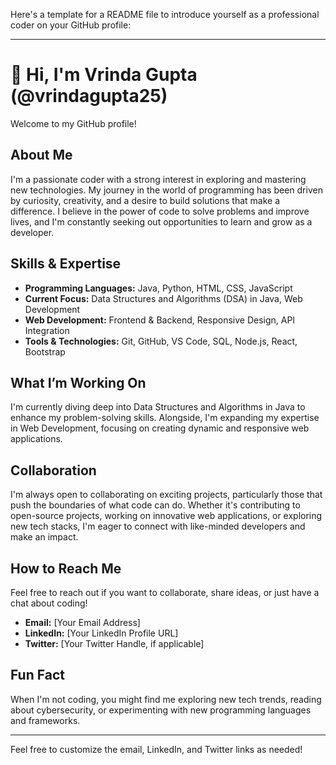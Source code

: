 Here's a template for a README file to introduce yourself as a professional coder on your GitHub profile:

---

# 👋 Hi, I'm Vrinda Gupta (@vrindagupta25)

Welcome to my GitHub profile!

## About Me

I'm a passionate coder with a strong interest in exploring and mastering new technologies. My journey in the world of programming has been driven by curiosity, creativity, and a desire to build solutions that make a difference. I believe in the power of code to solve problems and improve lives, and I'm constantly seeking out opportunities to learn and grow as a developer.

## Skills & Expertise

- **Programming Languages:** Java, Python, HTML, CSS, JavaScript
- **Current Focus:** Data Structures and Algorithms (DSA) in Java, Web Development
- **Web Development:** Frontend & Backend, Responsive Design, API Integration
- **Tools & Technologies:** Git, GitHub, VS Code, SQL, Node.js, React, Bootstrap

## What I’m Working On

I'm currently diving deep into Data Structures and Algorithms in Java to enhance my problem-solving skills. Alongside, I'm expanding my expertise in Web Development, focusing on creating dynamic and responsive web applications.

## Collaboration

I'm always open to collaborating on exciting projects, particularly those that push the boundaries of what code can do. Whether it's contributing to open-source projects, working on innovative web applications, or exploring new tech stacks, I'm eager to connect with like-minded developers and make an impact.

## How to Reach Me

Feel free to reach out if you want to collaborate, share ideas, or just have a chat about coding!

- **Email:** [Your Email Address]
- **LinkedIn:** [Your LinkedIn Profile URL]
- **Twitter:** [Your Twitter Handle, if applicable]

## Fun Fact

When I'm not coding, you might find me exploring new tech trends, reading about cybersecurity, or experimenting with new programming languages and frameworks.

---

Feel free to customize the email, LinkedIn, and Twitter links as needed!

<!---
vrindagupta25/vrindagupta25 is a ✨ special ✨ repository because its `README.md` (this file) appears on your GitHub profile.
You can click the Preview link to take a look at your changes.
--->
